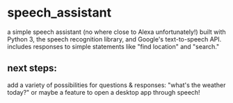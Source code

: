 # speech_assistant
a simple speech assistant (no where close to Alexa unfortunately!) built with Python 3, the speech recognition library, and Google's text-to-speech API. <br>
includes responses to simple statements like "find location" and "search."

## next steps:
add a variety of possibilities for questions & responses: "what's the weather today?" or maybe a feature to open a desktop app through speech!
